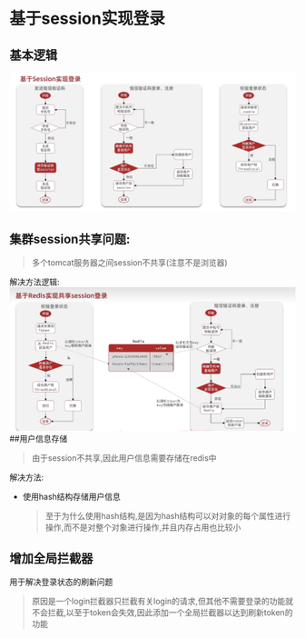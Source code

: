 # 基于session实现登录
## 基本逻辑
![session登录流程](https://raw.githubusercontent.com/cyprer/photo/main/obsidian/20250302191020986.png)
## 集群session共享问题:
  >多个tomcat服务器之间session不共享(注意不是浏览器)  

解决方法逻辑: 
![](https://raw.githubusercontent.com/cyprer/photo/main/obsidian/20250302201053011.png)
##用户信息存储
  > 由于session不共享,因此用户信息需要存储在redis中  

  解决方法:
  - 使用hash结构存储用户信息
    > 至于为什么使用hash结构,是因为hash结构可以对对象的每个属性进行操作,而不是对整个对象进行操作,并且内存占用也比较小

## 增加全局拦截器
用于解决登录状态的刷新问题
 >原因是一个login拦截器只拦截有关login的请求,但其他不需要登录的功能就不会拦截,以至于token会失效,因此添加一个全局拦截器以达到刷新token的功能